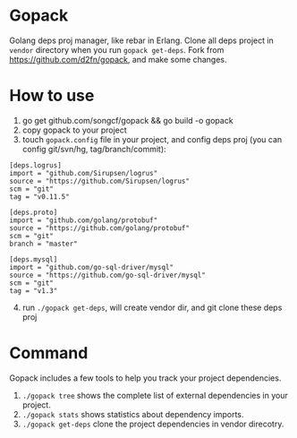 # Gopack

Golang deps proj manager, like rebar in Erlang. Clone all deps project in `vendor` directory when you run `gopack get-deps`.
Fork from https://github.com/d2fn/gopack, and make some changes.

# How to use

1. go get github.com/songcf/gopack && go build -o gopack
2. copy gopack to your project
3. touch `gopack.config` file in your project, and config deps proj (you can config git/svn/hg, tag/branch/commit):
```
[deps.logrus]
import = "github.com/Sirupsen/logrus"
source = "https://github.com/Sirupsen/logrus"
scm = "git"
tag = "v0.11.5"

[deps.proto]
import = "github.com/golang/protobuf"
source = "https://github.com/golang/protobuf"
scm = "git"
branch = "master"

[deps.mysql]
import = "github.com/go-sql-driver/mysql"
source = "https://github.com/go-sql-driver/mysql"
scm = "git"
tag = "v1.3"
```

4. run `./gopack get-deps`, will create vendor dir, and git clone these deps proj

# Command
Gopack includes a few tools to help you track your project dependencies.

1. `./gopack tree` shows the complete list of external dependencies in your project.
2. `./gopack stats` shows statistics about dependency imports.
3. `./gopack get-deps` clone the project dependencies in vendor direcotry.
